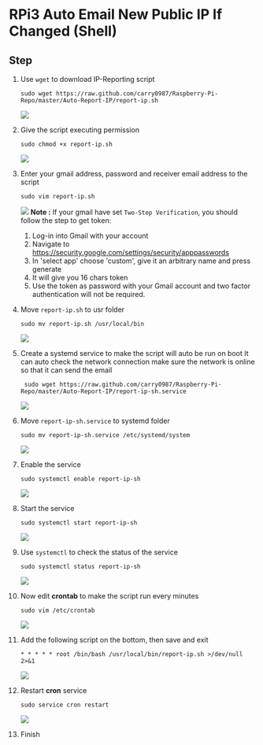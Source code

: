 # RPi3 Auto Email New Public IP If Changed (Shell)

## Step
1. Use ```wget``` to download IP-Reporting script
    ```
    sudo wget https://raw.github.com/carry0987/Raspberry-Pi-Repo/master/Auto-Report-IP/report-ip.sh
    ```
    ![](static/image/08/img_1.png)

2. Give the script executing permission
    ```
    sudo chmod +x report-ip.sh
    ```
    ![](static/image/08/img_2.png)

3. Enter your gmail address, password and receiver email address to the script
    ```
    sudo vim report-ip.sh
    ```
    ![](static/image/08/img_3.png)
    **Note :** If your gmail have set ```Two-Step Verification```, you should follow the step to get token:
    1. Log-in into Gmail with your account
    2. Navigate to https://security.google.com/settings/security/apppasswords
    3. In 'select app' choose 'custom', give it an arbitrary name and press generate
    4. It will give you 16 chars token
    5. Use the token as password with your Gmail account and two factor authentication will not be required.

4. Move ```report-ip.sh``` to usr folder
    ```
    sudo mv report-ip.sh /usr/local/bin
    ```
    ![](static/image/08/img_4.png)

5. Create a systemd service to make the script will auto be run on boot
   It can auto check the network connection make sure the network is online so that it can send the email
    ```
     sudo wget https://raw.github.com/carry0987/Raspberry-Pi-Repo/master/Auto-Report-IP/report-ip-sh.service
    ```
    ![](static/image/08/img_5.png)

6. Move ```report-ip-sh.service``` to systemd folder
    ```
    sudo mv report-ip-sh.service /etc/systemd/system
    ```
    ![](static/image/08/img_6.png)

7. Enable the service
    ```
    sudo systemctl enable report-ip-sh
    ```
    ![](static/image/08/img_7.png)

8. Start the service
    ```
    sudo systemctl start report-ip-sh
    ```
    ![](static/image/08/img_8.png)

9. Use ```systemctl``` to check the status of the service
    ```
    sudo systemctl status report-ip-sh
    ```
    ![](static/image/08/img_9.png)

10. Now edit **crontab** to make the script run every minutes
    ```
    sudo vim /etc/crontab
    ```
    ![](static/image/08/img_10.png)

11. Add the following script on the bottom, then save and exit
    ```
    * * * * * root /bin/bash /usr/local/bin/report-ip.sh >/dev/null 2>&1
    ```
    ![](static/image/08/img_11.png)

12. Restart **cron** service
    ```
    sudo service cron restart
    ```
    ![](static/image/08/img_12.png)

13. Finish